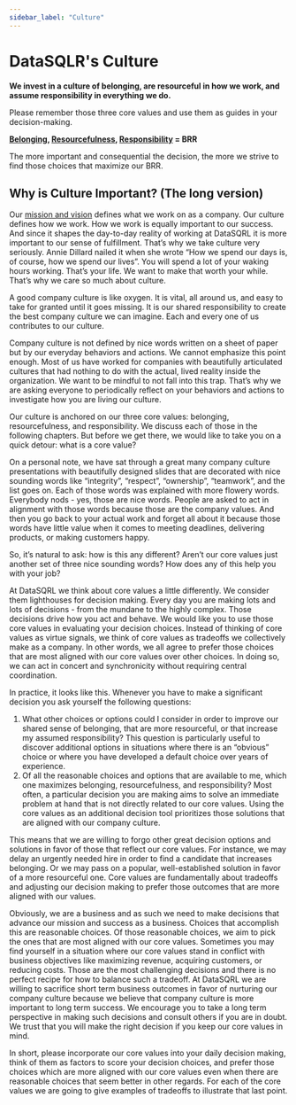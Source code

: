 ```yaml
---
sidebar_label: "Culture"
---
```


# DataSQLR's Culture

**We invest in a culture of belonging, are resourceful in how we work, and assume responsibility in everything we do.**

Please remember those three core values and use them as guides in your decision-making.

**[Belonging](/docs/culture/belonging), [Resourcefulness](/docs/culture/resourcefulness), [Responsibility](/docs/culture/responsibility) = BRR**

The more important and consequential the decision, the more we strive to find those choices that maximize our BRR.

## Why is Culture Important? (The long version)

Our [mission and vision](/docs/mission) defines what we work on as a company. Our culture defines how we work. How we work is equally important to our success. And since it shapes the day-to-day reality of working at DataSQRL it is more important to our sense of fulfillment. That’s why we take culture very seriously. Annie Dillard nailed it when she wrote “How we spend our days is, of course, how we spend our lives”. You will spend a lot of your waking hours working. That’s your life. We want to make that worth your while. That’s why we care so much about culture.

A good company culture is like oxygen. It is vital, all around us, and easy to take for granted until it goes missing. It is our shared responsibility to create the best company culture we can imagine. Each and every one of us contributes to our culture.

Company culture is not defined by nice words written on a sheet of paper but by our everyday behaviors and actions. We cannot emphasize this point enough. Most of us have worked for companies with beautifully articulated cultures that had nothing to do with the actual, lived reality inside the organization. We want to be mindful to not fall into this trap. That’s why we are asking everyone to periodically reflect on your behaviors and actions to investigate how you are living our culture.

Our culture is anchored on our three core values: belonging, resourcefulness, and responsibility. We discuss each of those in the following chapters. But before we get there, we would like to take you on a quick detour: what is a core value?

On a personal note, we have sat through a great many company culture presentations with beautifully designed slides that are decorated with nice sounding words like “integrity”, “respect”, “ownership”, “teamwork”, and the list goes on. Each of those words was explained with more flowery words. Everybody nods - yes, those are nice words. People are asked to act in alignment with those words because those are the company values. And then you go back to your actual work and forget all about it because those words have little value when it comes to meeting deadlines, delivering products, or making customers happy.

So, it’s natural to ask: how is this any different? Aren’t our core values just another set of three nice sounding words? How does any of this help you with your job?

At DataSQRL we think about core values a little differently. We consider them lighthouses for decision making. Every day you are making lots and lots of decisions - from the mundane to the highly complex. Those decisions drive how you act and behave. We would like you to use those core values in evaluating your decision choices. Instead of thinking of core values as virtue signals, we think of core values as tradeoffs we collectively make as a company. In other words, we all agree to prefer those choices that are most aligned with our core values over other choices. In doing so, we can act in concert and synchronicity without requiring central coordination.

In practice, it looks like this. Whenever you have to make a significant decision you ask yourself the following questions:

1. What other choices or options could I consider in order to improve our shared sense of belonging, that are more resourceful, or that increase my assumed responsibility? This question is particularly useful to discover additional options in situations where there is an “obvious” choice or where you have developed a default choice over years of experience.
2. Of all the reasonable choices and options that are available to me, which one maximizes belonging, resourcefulness, and responsibility? Most often, a particular decision you are making aims to solve an immediate problem at hand that is not directly related to our core values. Using the core values as an additional decision tool prioritizes those solutions that are aligned with our company culture.

This means that we are willing to forgo other great decision options and solutions in favor of those that reflect our core values. For instance, we may delay an urgently needed hire in order to find a candidate that increases belonging. Or we may pass on a popular, well-established solution in favor of a more resourceful one. Core values are fundamentally about tradeoffs and adjusting our decision making to prefer those outcomes that are more aligned with our values.

Obviously, we are a business and as such we need to make decisions that advance our mission and success as a business. Choices that accomplish this are reasonable choices. Of those reasonable choices, we aim to pick the ones that are most aligned with our core values. Sometimes you may find yourself in a situation where our core values stand in conflict with business objectives like maximizing revenue, acquiring customers, or reducing costs. Those are the most challenging decisions and there is no perfect recipe for how to balance such a tradeoff. At DataSQRL we are willing to sacrifice short term business outcomes in favor of nurturing our company culture because we believe that company culture is more important to long term success. We encourage you to take a long term perspective in making such decisions and consult others if you are in doubt. We trust that you will make the right decision if you keep our core values in mind.

In short, please incorporate our core values into your daily decision making, think of them as factors to score your decision choices, and prefer those choices which are more aligned with our core values even when there are reasonable choices that seem better in other regards.
For each of the core values we are going to give examples of tradeoffs to illustrate that last point. 
